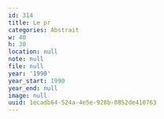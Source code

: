 ```yaml
---
id: 314
title: Le pr
categories: Abstrait
w: 40
h: 30
location: null
note: null
file: null
year: '1990'
year_start: 1990
year_end: null
image: null
uuid: 1ecadb64-524a-4e5e-928b-0852de410763
---
```


